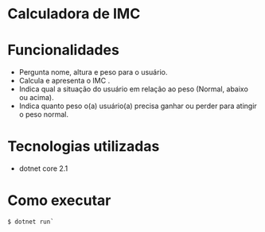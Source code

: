 # Calculadora de IMC

# Funcionalidades
- Pergunta nome, altura e peso para o usuário.
- Calcula e apresenta o IMC .
- Indica qual a situação do usuário em relação ao peso (Normal, abaixo ou acima).
- Indica quanto peso o(a) usuário(a) precisa ganhar ou perder para atingir o peso normal.

# Tecnologias utilizadas
- dotnet core 2.1

# Como executar
````
$ dotnet run`
````